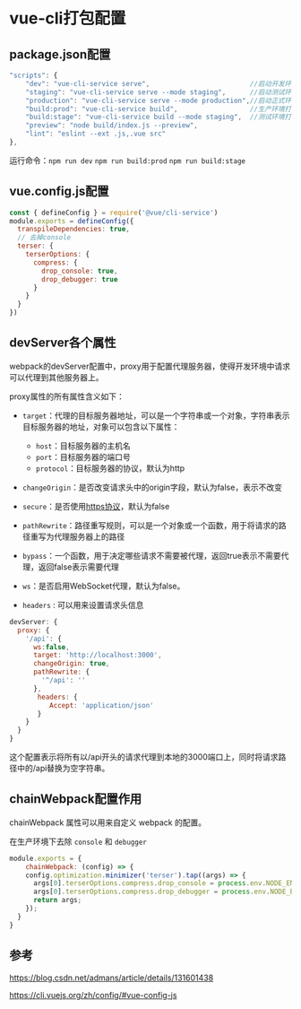 # vue-cli打包配置

## package.json配置

```javascript
"scripts": {
    "dev": "vue-cli-service serve",                         //启动开发环境
    "staging": "vue-cli-service serve --mode staging",      //启动测试环境
    "production": "vue-cli-service serve --mode production",//启动正式环境
    "build:prod": "vue-cli-service build",                  //生产环境打包
    "build:stage": "vue-cli-service build --mode staging",  //测试环境打包
    "preview": "node build/index.js --preview",
    "lint": "eslint --ext .js,.vue src"
},
```

运行命令：`npm run dev`  `npm run build:prod`  `npm run build:stage`

## vue.config.js配置

```js
const { defineConfig } = require('@vue/cli-service')
module.exports = defineConfig({
  transpileDependencies: true,
  // 去掉console
  terser: {
    terserOptions: {
      compress: {
        drop_console: true,
        drop_debugger: true
      }
    }
  }
})


```

## devServer各个属性

webpack的devServer配置中，proxy用于配置代理服务器，使得开发环境中请求可以代理到其他服务器上。

proxy属性的所有属性含义如下：

- `target`：代理的目标服务器地址，可以是一个字符串或一个对象，字符串表示目标服务器的地址，对象可以包含以下属性：
  - `host`：目标服务器的主机名
  - `port`：目标服务器的端口号
  - `protocol`：目标服务器的协议，默认为http
- `changeOrigin`：是否改变请求头中的origin字段，默认为false，表示不改变
- `secure`：是否使用[https协议](https://so.csdn.net/so/search?q=https协议&spm=1001.2101.3001.7020)，默认为false
- `pathRewrite`：路径重写规则，可以是一个对象或一个函数，用于将请求的路径重写为代理服务器上的路径

- `bypass`：一个函数，用于决定哪些请求不需要被代理，返回true表示不需要代理，返回false表示需要代理
- `ws`：是否启用WebSocket代理，默认为false。
- `headers` : 可以用来设置请求头信息

```js
devServer: {
  proxy: {
    '/api': {
      ws:false,
      target: 'http://localhost:3000',
      changeOrigin: true,
      pathRewrite: {
        '^/api': ''
      },
       headers: {
          Accept: 'application/json'
       }
    }
  }
}
```

这个配置表示将所有以/api开头的请求代理到本地的3000端口上，同时将请求路径中的/api替换为空字符串。

## chainWebpack配置作用

chainWebpack 属性可以用来自定义 webpack 的配置。

在生产环境下去除 `console` 和 `debugger`

```js
module.exports = {
    chainWebpack: (config) => {
    config.optimization.minimizer('terser').tap((args) => {
      args[0].terserOptions.compress.drop_console = process.env.NODE_ENV === 'production';
      args[0].terserOptions.compress.drop_debugger = process.env.NODE_ENV === 'production';
      return args;
    });
  }
}
```

## 参考

https://blog.csdn.net/admans/article/details/131601438

https://cli.vuejs.org/zh/config/#vue-config-js











 
